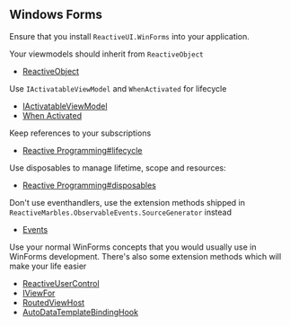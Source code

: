 
## Windows Forms

Ensure that you install `ReactiveUI.WinForms` into your application.

Your viewmodels should inherit from `ReactiveObject`

- [ReactiveObject](~/api/ReactiveUI.ReactiveObject.yml)

Use `IActivatableViewModel` and `WhenActivated` for lifecycle

- [IActivatableViewModel](~/api/ReactiveUI.IActivatableViewModel.yml)
- [When Activated](~/docs/handbook/when-activated.md)

Keep references to your subscriptions

- [Reactive Programming#lifecycle](~/docs/reactive-programming/index.md#lifecycle)

Use disposables to manage lifetime, scope and resources:

- [Reactive Programming#disposables](~/docs/reactive-programming/index.md#disposables)

Don't use eventhandlers, use the extension methods shipped in `ReactiveMarbles.ObservableEvents.SourceGenerator` instead

- [Events](~/docs/handbook/events.md)

Use your normal WinForms concepts that you would usually use in WinForms development. There's also some extension methods which will make your life easier

- [ReactiveUserControl](~/api/ReactiveUI.ReactiveUserControl-1.yml)
- [IViewFor](~/api/ReactiveUI.IViewFor-1.yml)
- [RoutedViewHost](~/api/ReactiveUI.RoutedViewHost.yml)
- [AutoDataTemplateBindingHook](~/api/ReactiveUI.AutoDataTemplateBindingHook.yml)
